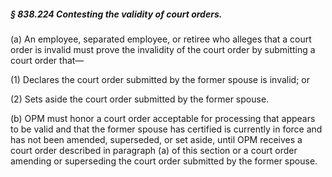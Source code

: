 ##### § 838.224 Contesting the validity of court orders. #####

(a) An employee, separated employee, or retiree who alleges that a court order is invalid must prove the invalidity of the court order by submitting a court order that—

(1) Declares the court order submitted by the former spouse is invalid; or

(2) Sets aside the court order submitted by the former spouse.

(b) OPM must honor a court order acceptable for processing that appears to be valid and that the former spouse has certified is currently in force and has not been amended, superseded, or set aside, until OPM receives a court order described in paragraph (a) of this section or a court order amending or superseding the court order submitted by the former spouse.